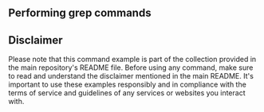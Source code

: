 ## Performing grep commands




## Disclaimer

Please note that this command example is part of the collection provided in the main repository's README file. Before using any command, make sure to read and understand the disclaimer mentioned in the main README. It's important to use these examples responsibly and in compliance with the terms of service and guidelines of any services or websites you interact with.

